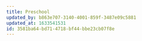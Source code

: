 ```yaml
---
title: Preschool
updated_by: b863e707-3140-4001-859f-3487e09c5881
updated_at: 1633541531
id: 3581ba64-bd71-4718-bf44-bbe23cb07f8e
---
```

